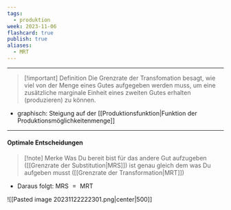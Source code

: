 ```yaml
---
tags:
  - produktion
week: 2023-11-06
flashcard: true
publish: true
aliases:
  - MRT
---
```

***

> [!important] Definition
> Die Grenzrate der Transfomation besagt, wie viel von der Menge eines Gutes aufgegeben werden muss, um eine zusätzliche marginale Einheit eines zweiten Gutes erhalten (produzieren) zu können.

- graphisch: Steigung auf der [[Produktionsfunktion|Funktion der Produktionsmöglichkeitenmenge]]

***
#### Optimale Entscheidungen

> [!note] Merke
> Was Du bereit bist für das andere Gut aufzugeben ([[Grenzrate der Substitution|MRS]]) ist genau gleich dem was Du aufgeben musst ([[Grenzrate der Transformation|MRT]])

- Daraus folgt: $\text{ MRS } = \text{ MRT }$

![[Pasted image 20231122222301.png|center|500]]
